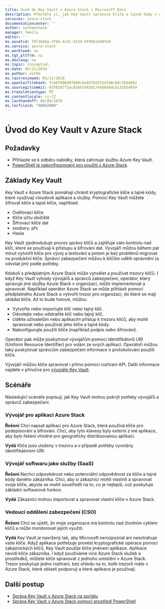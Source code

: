 ```yaml
---
title: Úvod do Key Vault v Azure Stack | Microsoft Docs
description: Přečtěte si, jak Key Vault spravuje klíče a tajné kódy v Azure Stack.
services: azure-stack
documentationcenter: ''
author: sethmanheim
manager: femila
editor: ''
ms.assetid: 70f1684a-3fbb-4cd1-bf29-9f9882e98fe9
ms.service: azure-stack
ms.workload: na
ms.tgt_pltfrm: na
ms.devlang: na
ms.topic: conceptual
ms.date: 05/21/2019
ms.author: sethm
ms.lastreviewed: 05/21/2019
ms.openlocfilehash: fc68f80688f6b8cbe0376d332d706c9dc7b6dd92
ms.sourcegitcommit: 637018771ac016b7d428174e88d4dcb131b54959
ms.translationtype: MT
ms.contentlocale: cs-CZ
ms.lasthandoff: 08/06/2019
ms.locfileid: "68842888"
---
```

# <a name="introduction-to-key-vault-in-azure-stack"></a>Úvod do Key Vault v Azure Stack

## <a name="prerequisites"></a>Požadavky

* Přihlaste se k odběru nabídky, která zahrnuje službu Azure Key Vault.  
* [PowerShell je nakonfigurovaný pro použití s Azure Stack](azure-stack-powershell-configure-user.md).

## <a name="key-vault-basics"></a>Základy Key Vault

Key Vault v Azure Stack pomáhají chránit kryptografické klíče a tajné kódy, které využívají cloudové aplikace a služby. Pomocí Key Vault můžete šifrovat klíče a tajné klíče, například:

* Ověřovací klíče
* Klíče účtu úložiště
* Šifrovací klíče dat
* soubory. pfx
* Hesla

Key Vault zjednodušuje proces správy klíčů a zajišťuje vám kontrolu nad klíči, které se používají k přístupu a šifrování dat. Vývojáři můžou během pár minut vytvořit klíče pro vývoj a testování a potom je bez problémů migrovat na produkční klíče. Správci zabezpečení můžou k klíčům udělit oprávnění (a odvolat jim) podle potřeby.

Kdokoli s předplatným Azure Stack může vytvářet a používat trezory klíčů. I když Key Vault výhody vývojářů a správců zabezpečení, operátor, který spravuje jiné služby Azure Stack v organizaci, může implementovat a spravovat. Například operátor Azure Stack se může přihlásit pomocí předplatného Azure Stack a vytvořit trezor pro organizaci, do které se mají ukládat klíče. Až to bude hotové, můžou:

* Vytvořte nebo importujte klíč nebo tajný klíč.
* Odvolejte nebo odstraňte klíč nebo tajný klíč.
* Udělte uživatelům nebo aplikacím přístup k trezoru klíčů, aby mohli spravovat nebo používat jeho klíče a tajné kódy.
* Nakonfigurujte použití klíče (například podpis nebo šifrování).

Operátor pak může poskytnout vývojářům pomocí identifikátorů URI (Uniform Resource Identifier) pro volání ze svých aplikací. Operátoři můžou taky poskytovat správcům zabezpečení informace o protokolování použití klíče.

Vývojáři můžou klíče spravovat i přímo pomocí rozhraní API. Další informace najdete v příručce pro [vývojáře Key Vault](/azure/key-vault/key-vault-developers-guide).

## <a name="scenarios"></a>Scénáře

Následující scénáře popisují, jak Key Vault mohou pokrýt potřeby vývojářů a správců zabezpečení.

### <a name="developer-for-an-azure-stack-app"></a>Vývojář pro aplikaci Azure Stack

**Řešení** Chci napsat aplikaci pro Azure Stack, která používá klíče pro podepisování a šifrování. Chci, aby tyto klávesy byly externí z mé aplikace, aby bylo řešení vhodné pro geograficky distribuovanou aplikaci.

**Vydá** Klíče jsou uloženy v trezoru a v případě potřeby vyvolány identifikátorem URI.

### <a name="developer-for-software-as-a-service-saas"></a>Vývojář softwaru jako služby (SaaS)

**Řešení** Nechci odpovědnost nebo potenciální odpovědnost za klíče a tajné kódy daného zákazníka. Chci, aby si zákazníci mohli vlastnit a spravovat svoje klíče, abyste se mohli soustředit na to, co je nejlepší, což poskytuje základní softwarové funkce.

**Vydá** Zákazníci mohou importovat a spravovat vlastní klíče v Azure Stack.

### <a name="chief-security-officer-cso"></a>Vedoucí oddělení zabezpečení (CSO)

**Řešení** Chci se ujistit, že moje organizace má kontrolu nad životním cyklem klíčů a může monitorovat jejich využití.

**Vydá** Key Vault je navržený tak, aby Microsoft nerozpoznal ani neextrahuje vaše klíče. Když aplikace potřebuje provést kryptografické operace pomocí zákaznických klíčů, Key Vault použije klíče jménem aplikace. Aplikace nevidí klíče zákazníka. I když používáme více Azure Stack služeb a prostředků, můžete klíče spravovat z jednoho umístění v Azure Stack. Trezor poskytuje jedno rozhraní, bez ohledu na to, kolik trezorů máte v Azure Stack, které oblasti podporují a které aplikace je používají.

## <a name="next-steps"></a>Další postup

* [Správa Key Vault v Azure Stack na portálu](azure-stack-key-vault-manage-portal.md)  
* [Správa Key Vault v Azure Stack pomocí prostředí PowerShell](azure-stack-key-vault-manage-powershell.md)

